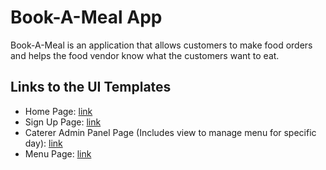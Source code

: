 # Book-A-Meal App
Book-A-Meal is an application that allows customers to make food orders and helps the food vendor know what the customers want to eat.

## Links to the UI Templates
* Home Page: [link](https://jpkat92.github.io/Book-A-Meal-App/index.html)
* Sign Up Page: [link](https://jpkat92.github.io/Book-A-Meal-App/signup.html) 
* Caterer Admin Panel Page (Includes view to manage menu for specific day): [link](https://jpkat92.github.io/Book-A-Meal-App/caterer_admin_template.html) 
* Menu Page: [link](https://jpkat92.github.io/Book-A-Meal-App/menu.html) 
